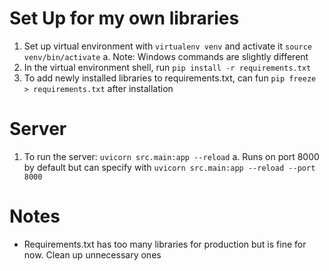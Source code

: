 # Set Up for my own libraries
1. Set up virtual environment with `virtualenv venv` and activate it `source venv/bin/activate`
  a. Note: Windows commands are slightly different
2. In the virtual environment shell, run `pip install -r requirements.txt`
3. To add newly installed libraries to requirements.txt, can fun `pip freeze > requirements.txt` after installation

# Server
1. To run the server: `uvicorn src.main:app --reload`
  a. Runs on port 8000 by default but can specify with `uvicorn src.main:app --reload --port 8000`

# Notes
- Requirements.txt has too many libraries for production but is fine for now. Clean up unnecessary ones